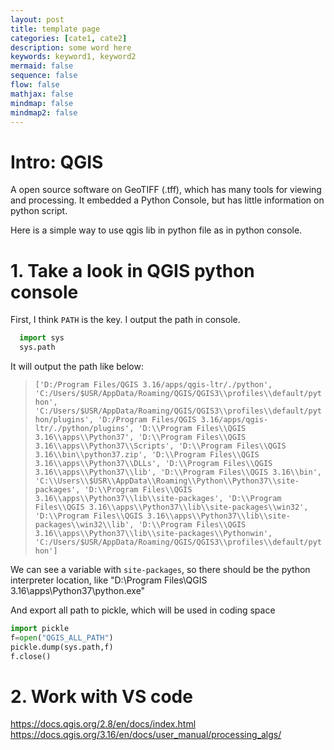 ```yaml
---
layout: post
title: template page
categories: [cate1, cate2]
description: some word here
keywords: keyword1, keyword2
mermaid: false
sequence: false
flow: false
mathjax: false
mindmap: false
mindmap2: false
---
```

<!-- https://github.com/Huxpro/huxpro.github.io/issues/353 -->

# Intro: QGIS

A open source software on GeoTIFF (.tff), which has many tools
for viewing and processing. It embedded a Python Console, but has
little information on python script.

Here is a simple way to use qgis lib in python file as in python 
console.

# 1. Take a look in QGIS python console

First, I think `PATH` is the key. I output the path in console.

```python
  import sys
  sys.path
```

It will output the path like below:

> ```['D:/Program Files/QGIS 3.16/apps/qgis-ltr/./python', 'C:/Users/$USR/AppData/Roaming/QGIS/QGIS3\\profiles\\default/python', 'C:/Users/$USR/AppData/Roaming/QGIS/QGIS3\\profiles\\default/python/plugins', 'D:/Program Files/QGIS 3.16/apps/qgis-ltr/./python/plugins', 'D:\\Program Files\\QGIS 3.16\\apps\\Python37', 'D:\\Program Files\\QGIS 3.16\\apps\\Python37\\Scripts', 'D:\\Program Files\\QGIS 3.16\\bin\\python37.zip', 'D:\\Program Files\\QGIS 3.16\\apps\\Python37\\DLLs', 'D:\\Program Files\\QGIS 3.16\\apps\\Python37\\lib', 'D:\\Program Files\\QGIS 3.16\\bin', 'C:\\Users\\$USR\\AppData\\Roaming\\Python\\Python37\\site-packages', 'D:\\Program Files\\QGIS 3.16\\apps\\Python37\\lib\\site-packages', 'D:\\Program Files\\QGIS 3.16\\apps\\Python37\\lib\\site-packages\\win32', 'D:\\Program Files\\QGIS 3.16\\apps\\Python37\\lib\\site-packages\\win32\\lib', 'D:\\Program Files\\QGIS 3.16\\apps\\Python37\\lib\\site-packages\\Pythonwin', 'C:/Users/$USR/AppData/Roaming/QGIS/QGIS3\\profiles\\default/python'] ```

We can see a variable with `site-packages`, so there should be the python interpreter location, like "D:\Program Files\QGIS 3.16\apps\Python37\python.exe"

And export all path to pickle, which will be used in coding space
```python
import pickle
f=open("QGIS_ALL_PATH")
pickle.dump(sys.path,f)
f.close()
```

# 2. Work with VS code
https://docs.qgis.org/2.8/en/docs/index.html
https://docs.qgis.org/3.16/en/docs/user_manual/processing_algs/